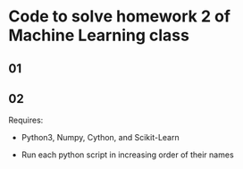 # Code to solve homework 2 of Machine Learning class #

## 01 ##

## 02 ##
Requires:
- Python3, Numpy, Cython, and Scikit-Learn

- Run each python script in increasing order of their names
